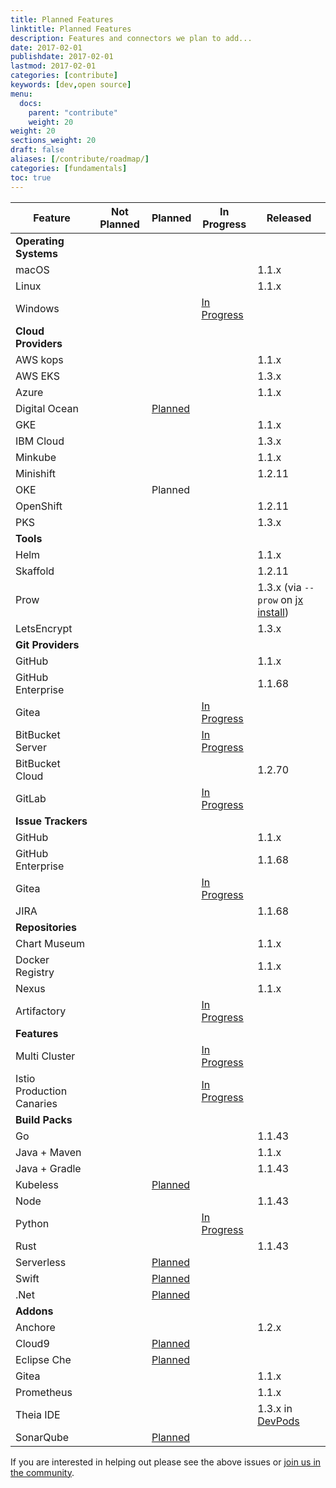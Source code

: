 ```yaml
---
title: Planned Features
linktitle: Planned Features
description: Features and connectors we plan to add...
date: 2017-02-01
publishdate: 2017-02-01
lastmod: 2017-02-01
categories: [contribute]
keywords: [dev,open source]
menu:
  docs:
    parent: "contribute"
    weight: 20
weight: 20
sections_weight: 20
draft: false
aliases: [/contribute/roadmap/]
categories: [fundamentals]
toc: true
---
```


| Feature | Not Planned | Planned | In Progress | Released |
| --- | --- | --- | --- | --- |
| **Operating Systems** | | | | |
| macOS | | | | 1.1.x |
| Linux | | | | 1.1.x |
| Windows  | | |  [In Progress](https://github.com/jenkins-x/jx/issues/228) | |
| **Cloud Providers** | | | | |
| AWS kops | | | | 1.1.x |
| AWS EKS  | |  | | 1.3.x |
| Azure | | | | 1.1.x |
| Digital Ocean  | | [Planned](https://github.com/jenkins-x/jx/issues/705) | | |
| GKE | | | | 1.1.x |
| IBM Cloud  | | | | 1.3.x|
| Minkube | | | | 1.1.x |
| Minishift | | | | 1.2.11 |
| OKE | | Planned | | |
| OpenShift | | |  | 1.2.11 |
| PKS  | | | | 1.3.x |
| **Tools** | | | | |
| Helm | | | | 1.1.x |
| Skaffold | | | | 1.2.11 | 
| Prow | | | | 1.3.x (via `--prow` on [jx install](/commands/jx_install/)) |
| LetsEncrypt | | | | 1.3.x |
| **Git Providers** | | | | |
| GitHub | | | | 1.1.x |
| GitHub Enterprise | | | | 1.1.68 |
| Gitea | | | [In Progress](https://github.com/jenkins-x/jx/issues/432) | |
| BitBucket Server | | | [In Progress](https://github.com/jenkins-x/jx/issues/36) | |
| BitBucket Cloud | | | | 1.2.70 |
| GitLab | | | [In Progress](https://github.com/jenkins-x/jx/issues/40) | |
| **Issue Trackers** | | | | |
| GitHub | | | | 1.1.x |
| GitHub Enterprise | | | | 1.1.68 |
| Gitea | | | [In Progress](https://github.com/jenkins-x/jx/issues/432) | |
| JIRA | | | | 1.1.68 |
| **Repositories** | | | | |
| Chart Museum | | | | 1.1.x |
| Docker Registry | | | | 1.1.x |
| Nexus | | | | 1.1.x |
| Artifactory  | | | [In Progress](https://github.com/jenkins-x/jx/issues/805) |
| **Features** | | | | |
| Multi Cluster | | | [In Progress](https://github.com/jenkins-x/jx/issues/479) |
| Istio Production Canaries | | | [In Progress](https://github.com/jenkins-x/jx/issues/582) |
| **Build Packs** | | | | |
| Go | | | | 1.1.43 |
| Java + Maven | | | | 1.1.x |
| Java + Gradle | | | | 1.1.43 |
| Kubeless  | | [Planned](https://github.com/jenkins-x/jx/issues/554) | |
| Node | | | | 1.1.43 |
| Python  | | | [In Progress](https://github.com/jenkins-x/jx/issues/559) |
| Rust | | | | 1.1.43 |
| Serverless  | | [Planned](https://github.com/jenkins-x/jx/issues/553) | |
| Swift  | | [Planned](https://github.com/jenkins-x/jx/issues/560) | |
| .Net  | | [Planned](https://github.com/jenkins-x/jx/issues/561) | |
| **Addons** | | | | |
| Anchore | | | | 1.2.x |
| Cloud9  | | [Planned](https://github.com/jenkins-x/jx/issues/776) | |
| Eclipse Che  | | [Planned](https://github.com/jenkins-x/jx/issues/774) | |
| Gitea | | | | 1.1.x |
| Prometheus | | | | 1.1.x |
| Theia IDE | | | | 1.3.x in [DevPods](/developing/devpods/#using-theia-ide) |
| SonarQube  | | [Planned](https://github.com/jenkins-x/jx/issues/536) | |


If you are interested in helping out please see the above issues or [join us in the community](/community/).

